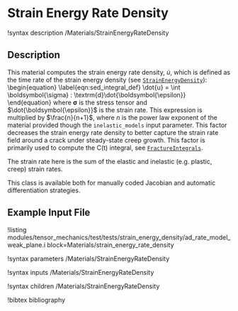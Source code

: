 # Strain Energy Rate Density

!syntax description /Materials/StrainEnergyRateDensity

## Description

This material computes the strain energy rate density, $\dot{u}$, which is defined as the
time rate of the strain energy density (see [`StrainEnergyDensity`](/StrainEnergyDensity.md)):
\begin{equation}
  \label{eqn:sed_integral_def}
  \dot{u} = \int \boldsymbol{\sigma} : \textrm{d}\dot{\boldsymbol{\epsilon}}
\end{equation}
where $\boldsymbol{\sigma}$ is the stress tensor and $\dot{\boldsymbol{\epsilon}}$ is the strain rate. This expression is multiplied by $\frac{n}{n+1}$, where $n$ is the power law exponent of the material provided though the `inelastic_models` input parameter. This factor decreases the strain energy rate density to better capture the strain rate field around a crack under steady-state creep growth. This factor is primarily used to compute the C(t) integral, see [`FractureIntegrals`](/FractureIntegrals.md).

The strain rate here is the sum of the elastic and inelastic (e.g. plastic, creep) strain rates.

This class is available both for manually coded Jacobian and automatic differentiation strategies.

## Example Input File

!listing modules/tensor_mechanics/test/tests/strain_energy_density/ad_rate_model_weak_plane.i block=Materials/strain_energy_rate_density

!syntax parameters /Materials/StrainEnergyRateDensity

!syntax inputs /Materials/StrainEnergyRateDensity

!syntax children /Materials/StrainEnergyRateDensity

!bibtex bibliography
